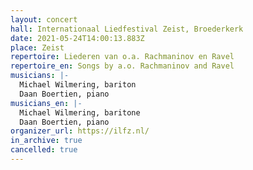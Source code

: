 ```yaml
---
layout: concert
hall: Internationaal Liedfestival Zeist, Broederkerk
date: 2021-05-24T14:00:13.883Z
place: Zeist
repertoire: Liederen van o.a. Rachmaninov en Ravel
repertoire_en: Songs by a.o. Rachmaninov and Ravel
musicians: |-
  Michael Wilmering, bariton
  Daan Boertien, piano
musicians_en: |-
  Michael Wilmering, baritone
  Daan Boertien, piano
organizer_url: https://ilfz.nl/
in_archive: true
cancelled: true
---
```

